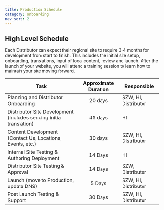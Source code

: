 ```yaml
---
title: Production Schedule
category: onboarding
nav_sort: 2
---
```

## High Level Schedule

Each Distributor can expect their regional site to require 3-4 months for development from start to finish. This includes the initial site setup, onboarding, translations, input of local content, review and launch. After the launch of your website, you will attend a training session to learn how to maintain your site moving forward.

| Task | Approximate Duration |  Responsible |
| --- | :---: | --- |
| Planning and Distributor Onboarding | 20 days | SZW, HI, Distributor |
| Distributor Site Development (includes sending initial translation) | 45 days | HI |
| Content Development (Contact Us, Locations, Events, etc.) | 30 days | SZW, HI, Distributor |
| Internal Site Testing &amp; Authoring Deployment | 14 Days | HI |
| Distributor Site Testing &amp; Approval | 14 Days | SZW, Distributor |
| Launch (move to Production, update DNS) | 5 Days | SZW, HI, Distributor |
| Post Launch Testing &amp; Support | 30 Days | SZW, HI, Distributor |